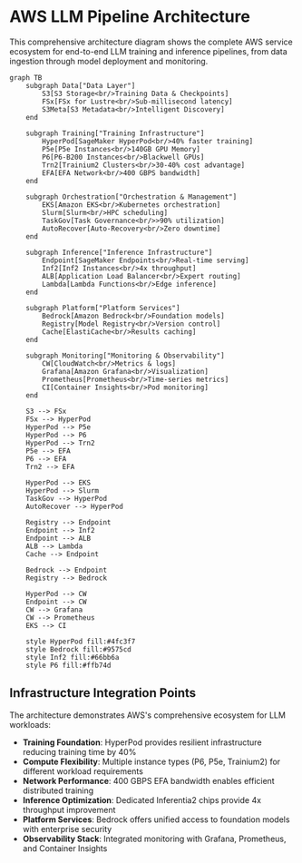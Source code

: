# AWS LLM Pipeline Architecture

This comprehensive architecture diagram shows the complete AWS service ecosystem for end-to-end LLM training and inference pipelines, from data ingestion through model deployment and monitoring.

```mermaid
graph TB
    subgraph Data["Data Layer"]
        S3[S3 Storage<br/>Training Data & Checkpoints]
        FSx[FSx for Lustre<br/>Sub-millisecond latency]
        S3Meta[S3 Metadata<br/>Intelligent Discovery]
    end

    subgraph Training["Training Infrastructure"]
        HyperPod[SageMaker HyperPod<br/>40% faster training]
        P5e[P5e Instances<br/>140GB GPU Memory]
        P6[P6-B200 Instances<br/>Blackwell GPUs]
        Trn2[Trainium2 Clusters<br/>30-40% cost advantage]
        EFA[EFA Network<br/>400 GBPS bandwidth]
    end

    subgraph Orchestration["Orchestration & Management"]
        EKS[Amazon EKS<br/>Kubernetes orchestration]
        Slurm[Slurm<br/>HPC scheduling]
        TaskGov[Task Governance<br/>>90% utilization]
        AutoRecover[Auto-Recovery<br/>Zero downtime]
    end

    subgraph Inference["Inference Infrastructure"]
        Endpoint[SageMaker Endpoints<br/>Real-time serving]
        Inf2[Inf2 Instances<br/>4x throughput]
        ALB[Application Load Balancer<br/>Expert routing]
        Lambda[Lambda Functions<br/>Edge inference]
    end

    subgraph Platform["Platform Services"]
        Bedrock[Amazon Bedrock<br/>Foundation models]
        Registry[Model Registry<br/>Version control]
        Cache[ElastiCache<br/>Results caching]
    end

    subgraph Monitoring["Monitoring & Observability"]
        CW[CloudWatch<br/>Metrics & logs]
        Grafana[Amazon Grafana<br/>Visualization]
        Prometheus[Prometheus<br/>Time-series metrics]
        CI[Container Insights<br/>Pod monitoring]
    end

    S3 --> FSx
    FSx --> HyperPod
    HyperPod --> P5e
    HyperPod --> P6
    HyperPod --> Trn2
    P5e --> EFA
    P6 --> EFA
    Trn2 --> EFA
    
    HyperPod --> EKS
    HyperPod --> Slurm
    TaskGov --> HyperPod
    AutoRecover --> HyperPod
    
    Registry --> Endpoint
    Endpoint --> Inf2
    Endpoint --> ALB
    ALB --> Lambda
    Cache --> Endpoint
    
    Bedrock --> Endpoint
    Registry --> Bedrock
    
    HyperPod --> CW
    Endpoint --> CW
    CW --> Grafana
    CW --> Prometheus
    EKS --> CI

    style HyperPod fill:#4fc3f7
    style Bedrock fill:#9575cd
    style Inf2 fill:#66bb6a
    style P6 fill:#ffb74d
```

## Infrastructure Integration Points

The architecture demonstrates AWS's comprehensive ecosystem for LLM workloads:
- **Training Foundation**: HyperPod provides resilient infrastructure reducing training time by 40%
- **Compute Flexibility**: Multiple instance types (P6, P5e, Trainium2) for different workload requirements
- **Network Performance**: 400 GBPS EFA bandwidth enables efficient distributed training
- **Inference Optimization**: Dedicated Inferentia2 chips provide 4x throughput improvement
- **Platform Services**: Bedrock offers unified access to foundation models with enterprise security
- **Observability Stack**: Integrated monitoring with Grafana, Prometheus, and Container Insights